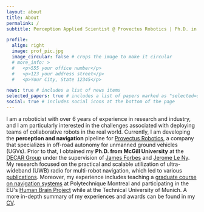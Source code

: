 ```yaml
---
layout: about
title: About
permalink: /
subtitle: Perception Applied Scientist @ Provectus Robotics | Ph.D. in Robotics from McGill University

profile:
  align: right
  image: prof_pic.jpg
  image_circular: false # crops the image to make it circular
  # more_info: >
  #   <p>555 your office number</p>
  #   <p>123 your address street</p>
  #   <p>Your City, State 12345</p>

news: true # includes a list of news items
selected_papers: true # includes a list of papers marked as "selected={true}"
social: true # includes social icons at the bottom of the page
---
```


I am a roboticist with over 6 years of experience in research and industry, and I am particularly interested in the challenges associated with deploying teams of collaborative robots in the real world. Currently, I am developing the **perception and navigation** pipeline for [Provectus Robotics](https://www.rheinmetall.com/en/company/subsidiaries/provectus-robotics-solutions), a company that specializes in off-road autonomy for unmanned ground vehicles (UGVs). Prior to that, I obtained my **Ph.D. from McGill University** at the [DECAR Group](https://www.decar.ca) under the supervision of [James Forbes](https://www.mcgill.ca/mecheng/james-forbes) and [Jerome Le Ny](https://www.professeurs.polymtl.ca/jerome.le-ny/). My research focused on the practical and scalable utilization of ultra-wideband (UWB) radio for multi-robot navigation, which led to various [publications](publications). Moreover, my experience includes teaching a [graduate course on navigation systems](https://www.polymtl.ca/programmes/cours/systemes-de-navigation) at Polytechnique Montreal and participating in the EU's [Human Brain Project](https://www.humanbrainproject.eu/en/) while at the Technical University of Munich. A more in-depth summary of my experiences and awards can be found in my [CV](/assets/pdf/cv.pdf).
